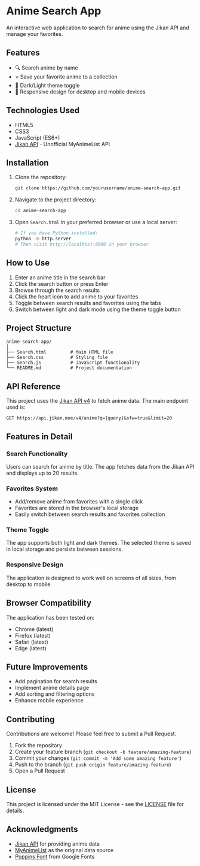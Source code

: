 # Anime Search App

An interactive web application to search for anime using the Jikan API and manage your favorites.


## Features

- 🔍 Search anime by name
- ⭐ Save your favorite anime to a collection
- 🌙 Dark/Light theme toggle
- 📱 Responsive design for desktop and mobile devices


## Technologies Used

- HTML5
- CSS3
- JavaScript (ES6+)
- [Jikan API](https://jikan.moe/) - Unofficial MyAnimeList API

## Installation

1. Clone the repository:
   ```bash
   git clone https://github.com/yourusername/anime-search-app.git
   ```

2. Navigate to the project directory:
   ```bash
   cd anime-search-app
   ```

3. Open `Search.html` in your preferred browser or use a local server:
   ```bash
   # If you have Python installed:
   python -m http.server
   # Then visit http://localhost:8000 in your browser
   ```

## How to Use

1. Enter an anime title in the search bar
2. Click the search button or press Enter
3. Browse through the search results
4. Click the heart icon to add anime to your favorites
5. Toggle between search results and favorites using the tabs
6. Switch between light and dark mode using the theme toggle button

## Project Structure

```
anime-search-app/
│
├── Search.html         # Main HTML file
├── Search.css          # Styling file
├── Search.js           # JavaScript functionality
└── README.md           # Project documentation
```

## API Reference

This project uses the [Jikan API v4](https://docs.api.jikan.moe/) to fetch anime data. The main endpoint used is:

```
GET https://api.jikan.moe/v4/anime?q={query}&sfw=true&limit=20
```

## Features in Detail

### Search Functionality
Users can search for anime by title. The app fetches data from the Jikan API and displays up to 20 results.

### Favorites System
- Add/remove anime from favorites with a single click
- Favorites are stored in the browser's local storage
- Easily switch between search results and favorites collection

### Theme Toggle
The app supports both light and dark themes. The selected theme is saved in local storage and persists between sessions.

### Responsive Design
The application is designed to work well on screens of all sizes, from desktop to mobile.

## Browser Compatibility

The application has been tested on:
- Chrome (latest)
- Firefox (latest)
- Safari (latest)
- Edge (latest)

## Future Improvements

- Add pagination for search results
- Implement anime details page
- Add sorting and filtering options
- Enhance mobile experience

## Contributing

Contributions are welcome! Please feel free to submit a Pull Request.

1. Fork the repository
2. Create your feature branch (`git checkout -b feature/amazing-feature`)
3. Commit your changes (`git commit -m 'Add some amazing feature'`)
4. Push to the branch (`git push origin feature/amazing-feature`)
5. Open a Pull Request

## License

This project is licensed under the MIT License - see the [LICENSE](LICENSE) file for details.

## Acknowledgments

- [Jikan API](https://jikan.moe/) for providing anime data
- [MyAnimeList](https://myanimelist.net/) as the original data source
- [Poppins Font](https://fonts.google.com/specimen/Poppins) from Google Fonts
